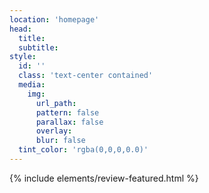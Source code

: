 ```yaml
---
location: 'homepage'
head:
  title:
  subtitle:
style:
  id: ''
  class: 'text-center contained'
  media:
    img:
      url_path:
      pattern: false
      parallax: false
      overlay:
      blur: false
  tint_color: 'rgba(0,0,0,0.0)'
---
```

{% include elements/review-featured.html %}
